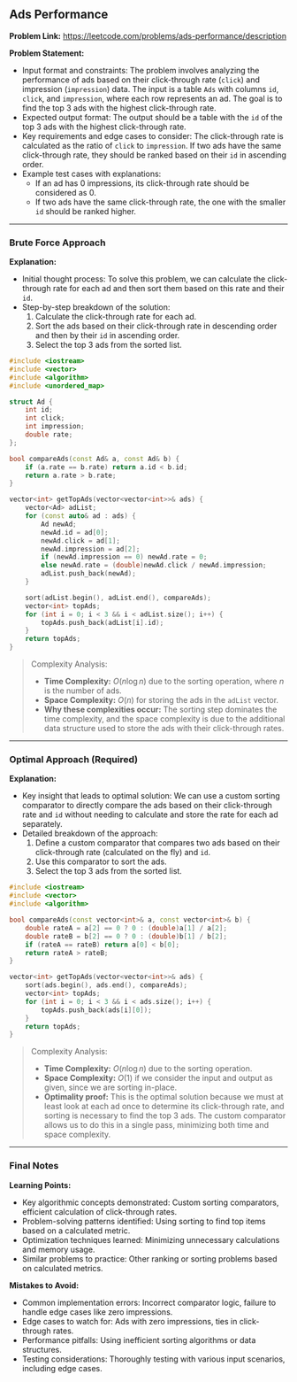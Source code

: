 ## Ads Performance
**Problem Link:** https://leetcode.com/problems/ads-performance/description

**Problem Statement:**
- Input format and constraints: The problem involves analyzing the performance of ads based on their click-through rate (`click`) and impression (`impression`) data. The input is a table `Ads` with columns `id`, `click`, and `impression`, where each row represents an ad. The goal is to find the top 3 ads with the highest click-through rate.
- Expected output format: The output should be a table with the `id` of the top 3 ads with the highest click-through rate.
- Key requirements and edge cases to consider: The click-through rate is calculated as the ratio of `click` to `impression`. If two ads have the same click-through rate, they should be ranked based on their `id` in ascending order.
- Example test cases with explanations:
  - If an ad has 0 impressions, its click-through rate should be considered as 0.
  - If two ads have the same click-through rate, the one with the smaller `id` should be ranked higher.

---

### Brute Force Approach

**Explanation:**
- Initial thought process: To solve this problem, we can calculate the click-through rate for each ad and then sort them based on this rate and their `id`.
- Step-by-step breakdown of the solution:
  1. Calculate the click-through rate for each ad.
  2. Sort the ads based on their click-through rate in descending order and then by their `id` in ascending order.
  3. Select the top 3 ads from the sorted list.

```cpp
#include <iostream>
#include <vector>
#include <algorithm>
#include <unordered_map>

struct Ad {
    int id;
    int click;
    int impression;
    double rate;
};

bool compareAds(const Ad& a, const Ad& b) {
    if (a.rate == b.rate) return a.id < b.id;
    return a.rate > b.rate;
}

vector<int> getTopAds(vector<vector<int>>& ads) {
    vector<Ad> adList;
    for (const auto& ad : ads) {
        Ad newAd;
        newAd.id = ad[0];
        newAd.click = ad[1];
        newAd.impression = ad[2];
        if (newAd.impression == 0) newAd.rate = 0;
        else newAd.rate = (double)newAd.click / newAd.impression;
        adList.push_back(newAd);
    }

    sort(adList.begin(), adList.end(), compareAds);
    vector<int> topAds;
    for (int i = 0; i < 3 && i < adList.size(); i++) {
        topAds.push_back(adList[i].id);
    }
    return topAds;
}
```

> Complexity Analysis:
> - **Time Complexity:** $O(n \log n)$ due to the sorting operation, where $n$ is the number of ads.
> - **Space Complexity:** $O(n)$ for storing the ads in the `adList` vector.
> - **Why these complexities occur:** The sorting step dominates the time complexity, and the space complexity is due to the additional data structure used to store the ads with their click-through rates.

---

### Optimal Approach (Required)

**Explanation:**
- Key insight that leads to optimal solution: We can use a custom sorting comparator to directly compare the ads based on their click-through rate and `id` without needing to calculate and store the rate for each ad separately.
- Detailed breakdown of the approach:
  1. Define a custom comparator that compares two ads based on their click-through rate (calculated on the fly) and `id`.
  2. Use this comparator to sort the ads.
  3. Select the top 3 ads from the sorted list.

```cpp
#include <iostream>
#include <vector>
#include <algorithm>

bool compareAds(const vector<int>& a, const vector<int>& b) {
    double rateA = a[2] == 0 ? 0 : (double)a[1] / a[2];
    double rateB = b[2] == 0 ? 0 : (double)b[1] / b[2];
    if (rateA == rateB) return a[0] < b[0];
    return rateA > rateB;
}

vector<int> getTopAds(vector<vector<int>>& ads) {
    sort(ads.begin(), ads.end(), compareAds);
    vector<int> topAds;
    for (int i = 0; i < 3 && i < ads.size(); i++) {
        topAds.push_back(ads[i][0]);
    }
    return topAds;
}
```

> Complexity Analysis:
> - **Time Complexity:** $O(n \log n)$ due to the sorting operation.
> - **Space Complexity:** $O(1)$ if we consider the input and output as given, since we are sorting in-place.
> - **Optimality proof:** This is the optimal solution because we must at least look at each ad once to determine its click-through rate, and sorting is necessary to find the top 3 ads. The custom comparator allows us to do this in a single pass, minimizing both time and space complexity.

---

### Final Notes

**Learning Points:**
- Key algorithmic concepts demonstrated: Custom sorting comparators, efficient calculation of click-through rates.
- Problem-solving patterns identified: Using sorting to find top items based on a calculated metric.
- Optimization techniques learned: Minimizing unnecessary calculations and memory usage.
- Similar problems to practice: Other ranking or sorting problems based on calculated metrics.

**Mistakes to Avoid:**
- Common implementation errors: Incorrect comparator logic, failure to handle edge cases like zero impressions.
- Edge cases to watch for: Ads with zero impressions, ties in click-through rates.
- Performance pitfalls: Using inefficient sorting algorithms or data structures.
- Testing considerations: Thoroughly testing with various input scenarios, including edge cases.